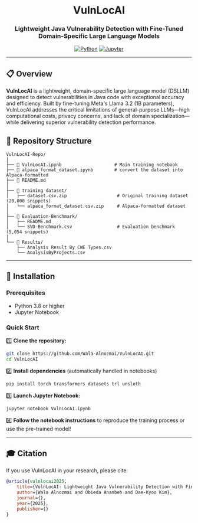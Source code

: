 <div align="center">

# VulnLocAI

### Lightweight Java Vulnerability Detection with Fine-Tuned Domain-Specific Large Language Models

[![Python](https://img.shields.io/badge/python-3.8+-blue.svg)](https://www.python.org/downloads/)
[![Jupyter](https://img.shields.io/badge/jupyter-notebook-orange.svg)](https://jupyter.org/)


</div>

---

## 📋 Overview

**VulnLocAI** is a lightweight, domain-specific large language model (DSLLM) designed to detect vulnerabilities in Java code with exceptional accuracy and efficiency. Built by fine-tuning Meta's Llama 3.2 (1B parameters), VulnLocAI addresses the critical limitations of general-purpose LLMs—high computational costs, privacy concerns, and lack of domain specialization—while delivering superior vulnerability detection performance.

## 📁 Repository Structure

```
VulnLocAI-Repo/
│
├── 📓 VulnLocAI.ipynb                    # Main training notebook
├── 📓 alpaca_format_dataset.ipynb        # convert the dataset into Alpaca-formatted
├── 📄 README.md                          
│
├── 📂 training dataset/
│   ├── dataset.csv.zip                   # Original training dataset (20,000 snippets)
│   └── alpaca_format_dataset.csv.zip     # Alpaca-formatted dataset
│
├── 📂 Evaluation-Benchmark/
│   ├── README.md                         
│   └── SVD-Benchmark.csv                 # Evaluation benchmark (5,054 snippets)
│
└── 📂 Results/
    ├── Analysis Result By CWE Types.csv  
    └── AnalysisByProjects.csv             
```

---

## 🔧 Installation

### Prerequisites
- Python 3.8 or higher
- Jupyter Notebook
### Quick Start

1️⃣ **Clone the repository:**
```bash
git clone https://github.com/Wala-Alnozmai/VulnLocAI.git
cd VulnLocAI
```

2️⃣ **Install dependencies** (automatically handled in notebooks)
```bash
pip install torch transformers datasets trl unsloth
```

3️⃣ **Launch Jupyter Notebook:**
```bash
jupyter notebook VulnLocAI.ipynb
```

4️⃣ **Follow the notebook instructions** to reproduce the training process or use the pre-trained model!

---

## 🎓 Citation

If you use VulnLocAI in your research, please cite:

```bibtex
@article{vulnlocai2025,
    title={VulnLocAI: Lightweight Java Vulnerability Detection with Fine-Tuned Domain Specific Large Language Models},
    author={Wala Alnozmai and Obieda Ananbeh and Dae-Kyoo Kim},
    journal={},
    year={2025},
    publisher={}
}
```

